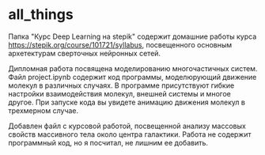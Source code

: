 # all_things

Папка "Курс Deep Learning на stepik" содержит домашние работы курса https://stepik.org/course/101721/syllabus, посвещенного основным архетектурам сверточных нейронных сетей.


Дипломная работа посвящена моделированию многочастичных систем. Файл project.ipynb содержит код программы, моделюрующий движение молекул в различных случаях. В программе присутствуют гибкие настройки взаимодействия молекул, внешней системы и многое другое.  При запуске кода вы увидете анимацию движения молекул в трехмерном случае. 



Добавлен файл с курсовой работой, посвещенной анализу массовых свойств массивного тела около центра галактики. Работа не содержит программный код, но я посчитал, не лишним ее добавить.





